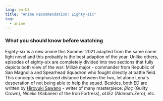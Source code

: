 ```yaml
---
lang: en-US
title: "Anime Recommendation: Eighty-six"
tag:
  - anime
---
```


### What you should know before watching

Eighty-six is a new anime this Summer 2021 adapted from the same name light novel and
this probably is the best adaption of the year. Unlike others, episodes of eighty-six
are completely divided into two sections that fully depicts both view of the war: Milizé
major - commander from Republic of San Magnolia and Spearhead Squadron who fought
directly at battle field. This concepts emphasized distance between the two, let
alone Lena's desperation of not being able to help the squad. Besides, both ED are
written by [Hiroyuki Sawano](https://en.wikipedia.org/wiki/Hiroyuki_Sawano) - writer
of many masterpiece: *βiοç* (Guilty Crown), *Ninelie* (Kabaneri of the Iron Fortress),
*aLIEz* (Aldnoah.Zero), etc.